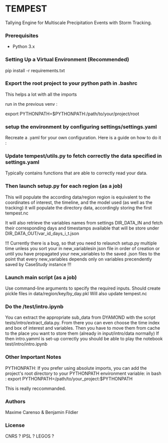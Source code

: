 # TEMPEST

Tallying Engine for Multiscale Precipitation Events with Storm Tracking. 


### Prerequisites

- Python 3.x

### Setting Up a Virtual Environment (Recommended)

pip install -r requirements.txt

### Export the root project to your python path in .bashrc
This helps a lot with all the imports

run in the previous venv : 

export PYTHONPATH=$PYTHONPATH:/path/to/your/project/root


### setup the environment by configuring settings/settings.yaml
Recreate a .yaml for your own configuration. 
Here is a guide on how to do it : 

### Update tempest/utils.py to fetch correctly the data specified in settings.yaml
Typically contains functions that are able to correctly read your data. 

### Then launch setup.py for each region (as a job)
This will populate the according data/region
region is equivalent to the coordinates of interest, the timeline, and the model used (as well as the tracking)
it will populate the directory data, accordingly storing 
the first tempest.nc 

It will also retrieve the variables names from settings DIR_DATA_IN and fetch their corresponding days and timestamps available 
that will be store under DIR_DATA_OUT/var_id_days_i_t.json


!!! 
    Currently there is a bug, so that you need to relaunch setup.py multiple time 
    unless you sort your in new_variablesin json file in order of creation 
    or until you have propagated your new_variables to the saved .json files 
    to the point that every new_variables depends only on variables precendently saved by CaseStudy instance 
!!!

### Launch main script (as a job) 
Use command-line arguments to specify the required inputs.
Should create pickle files in data/region/key/by_day.pkl
Will also update tempest.nc


### Do the /test/intro.ipynb

You can extract the appropriate sub_data from DYAMOND with the script tests/intro/extract_data.py. 
From there you can even choose the time index and box of interest and variables. 
Then you have to move them from cache to the place you want to store them (already in input/intro/data normally)
If then intro.yamml is set-up correctly you should be able to play the notebook test/intro/intro.ipynb

### Other Important Notes
PYTHONPATH: If you prefer using absolute imports, you can add the project's 
root directory to your PYTHONPATH environment variable:
in bash : 
export PYTHONPATH=/path/to/your_project:$PYTHONPATH

This is really reccommanded.

### Authors

Maxime Carenso & Benjamin Fildier

### License

CNRS ? IPSL ? LEGOS ? 